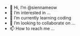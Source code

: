 - 👋 Hi, I’m @siennameow
- 👀 I’m interested in ...
- 🌱 I’m currently learning coding 
- 💞️ I’m looking to collaborate on ...
- 📫 How to reach me ...

<!---
siennameow/siennameow is a ✨ special ✨ repository because its `README.md` (this file) appears on your GitHub profile.
You can click the Preview link to take a look at your changes.
--->
